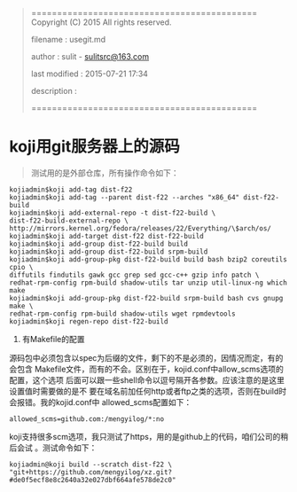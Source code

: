 > ============================================
>   Copyright (C) 2015 All rights reserved.
>
>   filename : usegit.md
>
>   author : sulit - sulitsrc@163.com
>
>   last modified : 2015-07-21 17:34
>
>   description :
>
> ============================================

koji用git服务器上的源码
===

> 测试用的是外部仓库，所有操作命令如下：

```
kojiadmin$koji add-tag dist-f22
kojiadmin$koji add-tag --parent dist-f22 --arches "x86_64" dist-f22-build
kojiadmin$koji add-external-repo -t dist-f22-build \
dist-f22-build-external-repo \
http://mirrors.kernel.org/fedora/releases/22/Everything/\$arch/os/
kojiadmin$koji add-target dist-f22 dist-f22-build
kojiadmin$koji add-group dist-f22-build build
kojiadmin$koji add-group dist-f22-build srpm-build
kojiadmin$koji add-group-pkg dist-f22-build build bash bzip2 coreutils cpio \
diffutils findutils gawk gcc grep sed gcc-c++ gzip info patch \
redhat-rpm-config rpm-build shadow-utils tar unzip util-linux-ng which make
kojiadmin$koji add-group-pkg dist-f22-build srpm-build bash cvs gnupg make \
redhat-rpm-config rpm-build shadow-utils wget rpmdevtools
kojiadmin$koji regen-repo dist-f22-build
```

1. 有Makefile的配置

源码包中必须包含以spec为后缀的文件，剩下的不是必须的，因情况而定，有的会包含
Makefile文件，而有的不会。区别在于，kojid.conf中allow_scms选项的配置，这个选项
后面可以跟一些shell命令以逗号隔开各参数。应该注意的是这里设置值时需要做的是不
要在域名前加任何http或者ftp之类的选项，否则在build时会报错。我的kojid.conf中
allowed_scms配置如下：

```
allowed_scms=github.com:/mengyilog/*:no
```

koji支持很多scm选项，我只测试了https，用的是github上的代码，咱们公司的稍后会试
。测试命令如下：

```
kojiadmin@koji build --scratch dist-f22 \
"git+https://github.com/mengyilog/xz.git?#de0f5ecf8e8c2640a32e027dbf664afe578de2c0"
```
